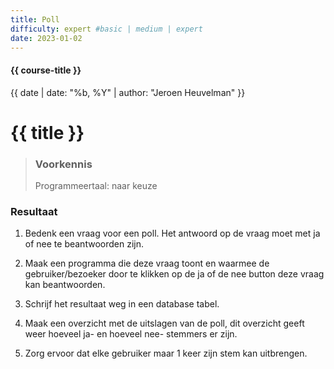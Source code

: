 ```yaml
---
title: Poll
difficulty: expert #basic | medium | expert
date: 2023-01-02
---
```


#### {{ course-title }}
{{ date | date: "%b, %Y" | author: "Jeroen Heuvelman" }}


# {{ title }}

> ### Voorkennis
> Programmeertaal: naar keuze
### Resultaat

1.  Bedenk een vraag voor een poll. Het antwoord op de vraag moet met ja
    of nee te beantwoorden zijn.

2.  Maak een programma die deze vraag toont en waarmee de
    gebruiker/bezoeker door te klikken op de ja of de nee button deze
    vraag kan beantwoorden.

3.  Schrijf het resultaat weg in een database tabel.

4.  Maak een overzicht met de uitslagen van de poll, dit overzicht geeft
    weer hoeveel ja- en hoeveel nee- stemmers er zijn.

5.  Zorg ervoor dat elke gebruiker maar 1 keer zijn stem kan uitbrengen.
